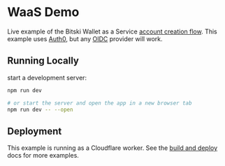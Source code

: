 # WaaS Demo

Live example of the Bitski Wallet as a Service [account creation flow]. This
example uses [Auth0], but any [OIDC] provider will work.

[account creation flow]: https://docs.bitski.com/wallet-as-a-service/wallet-creation-apis/hosted-hardware-wallets
[Auth0]: https://auth0.com
[OIDC]: https://openid.net/

## Running Locally

start a development server:

```bash
npm run dev

# or start the server and open the app in a new browser tab
npm run dev -- --open
```

## Deployment

This example is running as a Cloudflare worker. See the [build and deploy] docs
for more examples.

[build and deploy]: https://kit.svelte.dev/docs/building-your-app
[Cloudflare worker]: https://workers.cloudflare.com
